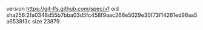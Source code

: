 version https://git-lfs.github.com/spec/v1
oid sha256:2fa0348d55b7bba03d5fc458f9aac266e5029e30f73f14261ed96aa5a6538f3c
size 23879

